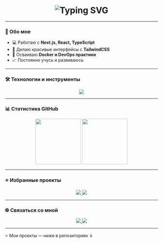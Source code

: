 <!-- Заголовок с печатающимся текстом -->
<h1 align="center">
  <img src="https://readme-typing-svg.herokuapp.com?font=Fira+Code&size=28&duration=3000&pause=1000&color=2E97F7&center=true&vCenter=true&width=600&lines=Привет,+я+Антон+👋;Frontend+и+Fullstack+разработчик;Люблю+создавать+современные+веб-приложения" alt="Typing SVG" />
</h1>

---

### 🚀 Обо мне
- 💻 Работаю с **Next.js, React, TypeScript**  
- 🎨 Делаю красивые интерфейсы с **TailwindCSS**  
- 🐳 Осваиваю **Docker и DevOps практики**  
- 📈 Постоянно учусь и развиваюсь  

---

### 🛠️ Технологии и инструменты
<p align="center">
  <img src="https://skillicons.dev/icons?i=ts,js,react,next,tailwind,nodejs,express,postgres,docker,git,github,vscode" />
</p>

---

### 📊 Статистика GitHub
<p align="center">
  <img src="https://github-readme-stats.vercel.app/api?username=AntonShirobokov&show_icons=true&theme=tokyonight&hide_border=true" height="150"/>
  <img src="https://github-readme-stats.vercel.app/api/top-langs/?username=AntonShirobokov&layout=compact&theme=tokyonight&hide_border=true" height="150"/>
</p>

---

### ⭐ Избранные проекты
<p align="center">
  <a href="https://github.com/AntonShirobokov/название_проекта1">
    <img src="https://github-readme-stats.vercel.app/api/pin/?username=AntonShirobokov&repo=название_проекта1&theme=tokyonight" />
  </a>
  <a href="https://github.com/AntonShirobokov/название_проекта2">
    <img src="https://github-readme-stats.vercel.app/api/pin/?username=AntonShirobokov&repo=название_проекта2&theme=tokyonight" />
  </a>
</p>

---

### 🌐 Связаться со мной
<p align="center">
  <a href="https://t.me/твой_telegram">
    <img src="https://img.shields.io/badge/Telegram-2CA5E0?style=for-the-badge&logo=telegram&logoColor=white"/>
  </a>
  <a href="https://linkedin.com/in/твой_linkedin">
    <img src="https://img.shields.io/badge/LinkedIn-0077B5?style=for-the-badge&logo=linkedin&logoColor=white"/>
  </a>
</p>

---

⭐️ Мои проекты — ниже в репозиториях ↓

